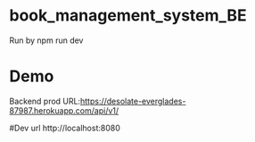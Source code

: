 # book_management_system_BE
Run by npm run dev
# Demo
Backend prod URL:https://desolate-everglades-87987.herokuapp.com/api/v1/

#Dev url
http://localhost:8080
